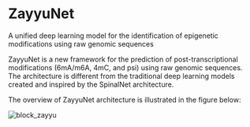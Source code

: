 # ZayyuNet
A unified deep learning model for the identification of epigenetic modifications using raw genomic sequences

ZayyuNet is a new framework for the prediction of post-transcriptional modifications (6mA/m6A, 4mC, and psi) using raw genomic sequences. The architecture is different from the traditional deep learning models created and inspired by the SpinalNet architecture.

The overview of ZayyuNet architecture is illustrated in the figure below:




![block_zayyu](https://user-images.githubusercontent.com/80881943/111714892-01b45700-8896-11eb-8d58-22222aca1c84.png)

